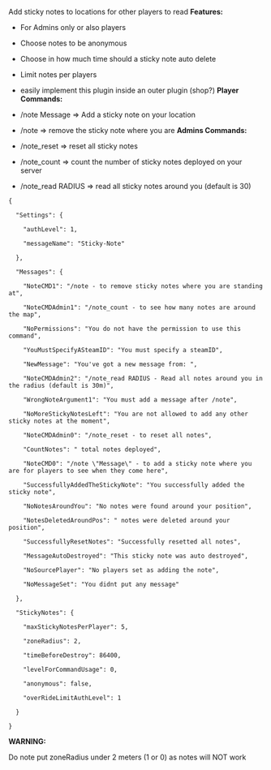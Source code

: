 Add sticky notes to locations for other players to read
**Features:**

- For Admins only or also players

- Choose notes to be anonymous

- Choose in how much time should a sticky note auto delete

- Limit notes per players

- easily implement this plugin inside an outer plugin (shop?)
**Player Commands:**

- /note Message => Add a sticky note on your location

- /note => remove the sticky note where you are
**Admins Commands:**

- /note_reset => reset all sticky notes

- /note_count => count the number of sticky notes deployed on your server

- /note_read RADIUS => read all sticky notes around you (default is 30)

````
{

  "Settings": {

    "authLevel": 1,

    "messageName": "Sticky-Note"

  },

  "Messages": {

    "NoteCMD1": "/note - to remove sticky notes where you are standing at",

    "NoteCMDAdmin1": "/note_count - to see how many notes are around the map",

    "NoPermissions": "You do not have the permission to use this command",

    "YouMustSpecifyASteamID": "You must specify a steamID",

    "NewMessage": "You've got a new message from: ",

    "NoteCMDAdmin2": "/note_read RADIUS - Read all notes around you in the radius (default is 30m)",

    "WrongNoteArgument1": "You must add a message after /note",

    "NoMoreStickyNotesLeft": "You are not allowed to add any other sticky notes at the moment",

    "NoteCMDAdmin0": "/note_reset - to reset all notes",

    "CountNotes": " total notes deployed",

    "NoteCMD0": "/note \"Message\" - to add a sticky note where you are for players to see when they come here",

    "SuccessfullyAddedTheStickyNote": "You successfully added the sticky note",

    "NoNotesAroundYou": "No notes were found around your position",

    "NotesDeletedAroundPos": " notes were deleted around your position",

    "SuccessfullyResetNotes": "Successfully resetted all notes",

    "MessageAutoDestroyed": "This sticky note was auto destroyed",

    "NoSourcePlayer": "No players set as adding the note",

    "NoMessageSet": "You didnt put any message"

  },

  "StickyNotes": {

    "maxStickyNotesPerPlayer": 5,

    "zoneRadius": 2,

    "timeBeforeDestroy": 86400,

    "levelForCommandUsage": 0,

    "anonymous": false,

    "overRideLimitAuthLevel": 1

  }

}
````


**WARNING:**

Do note put zoneRadius under 2 meters (1 or 0) as notes will NOT work